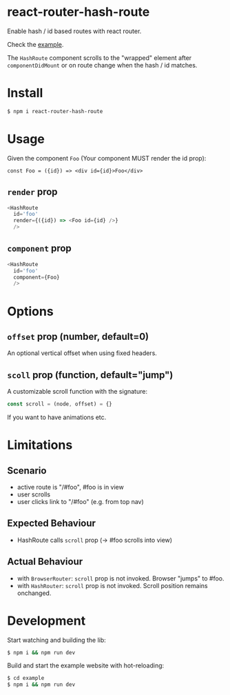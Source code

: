 # react-router-hash-route
Enable hash / id based routes with react router.

Check the [example](https://react-router-hash-route.now.sh).

The `HashRoute` component scrolls to the "wrapped" element after `componentDidMount` or on route change when the hash / id matches.

# Install

```sh
$ npm i react-router-hash-route
```

# Usage

Given the component `Foo` (Your component MUST render the id prop):

```
const Foo = ({id}) => <div id={id}>Foo</div>
```

## `render` prop

```js
<HashRoute 
  id='foo'
  render={({id}) => <Foo id={id} />} 
  />
```

## `component` prop

```js
<HashRoute
  id='foo'
  component={Foo}
  />
```

# Options

## `offset` prop (number, default=0)

An optional vertical offset when using fixed headers.

## `scoll` prop (function, default="jump")

A customizable scroll function with the signature:

```js
const scroll = (node, offset) = {}
```

If you want to have animations etc.

# Limitations

## Scenario

 - active route is "/#foo", #foo is in view
 - user scrolls
 - user clicks link to "/#foo" (e.g. from top nav)
 
## Expected Behaviour

 - HashRoute calls `scroll` prop (-> #foo scrolls into view)
 
## Actual Behaviour

- with `BrowserRouter`: `scroll` prop is not invoked. Browser "jumps" to #foo.
- with `HashRouter`: `scroll` prop is not invoked. Scroll position remains onchanged. 

# Development

Start watching and building the lib:

```sh
$ npm i && npm run dev
```

Build and start the example website with hot-reloading:

```sh
$ cd example
$ npm i && npm run dev
```
